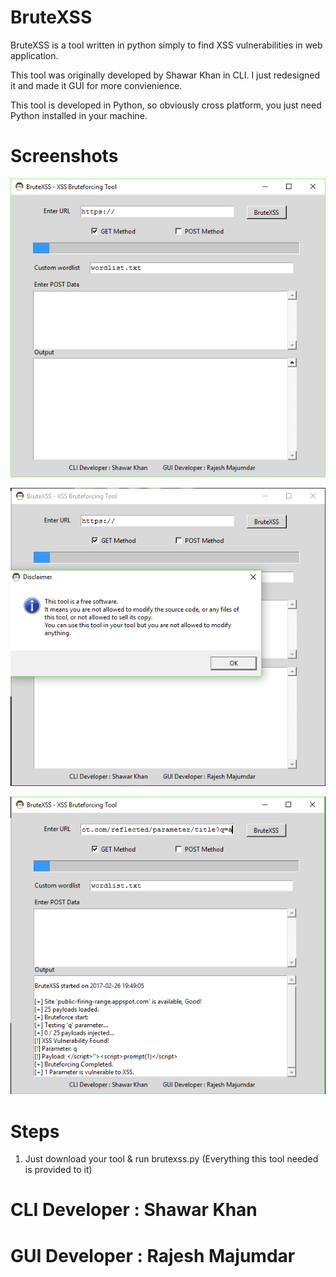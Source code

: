 # BruteXSS

BruteXSS is a tool written in python simply to find XSS vulnerabilities in web application.

This tool was originally developed by Shawar Khan in CLI. I just redesigned it and made it GUI for more convienience.

This tool is developed in Python, so obviously cross platform, you just need Python installed in your machine.

# Screenshots

![Alt text](/screenshots/BruteXSS.png?raw=true "BruteXSS tool")

![Alt text](/screenshots/brutexssstart.png?raw=true "First look of BruteXSS")

![Alt text](/screenshots/brutexssaction.png?raw=true "BruteXSS in action")

# Steps

1. Just download your tool & run brutexss.py (Everything this tool needed is provided to it)

# CLI Developer : Shawar Khan
# GUI Developer : Rajesh Majumdar
